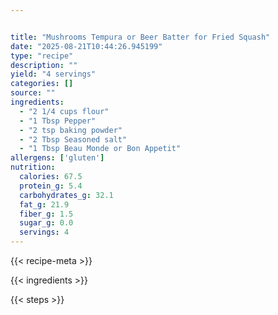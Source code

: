```yaml
---


title: "Mushrooms Tempura or Beer Batter for Fried Squash"
date: "2025-08-21T10:44:26.945199"
type: "recipe"
description: ""
yield: "4 servings"
categories: []
source: ""
ingredients:
  - "2 1/4 cups flour"
  - "1 Tbsp Pepper"
  - "2 tsp baking powder"
  - "2 Tbsp Seasoned salt"
  - "1 Tbsp Beau Monde or Bon Appetit"
allergens: ['gluten']
nutrition:
  calories: 67.5
  protein_g: 5.4
  carbohydrates_g: 32.1
  fat_g: 21.9
  fiber_g: 1.5
  sugar_g: 0.0
  servings: 4
---
```


{{< recipe-meta >}}

{{< ingredients >}}

{{< steps >}}

